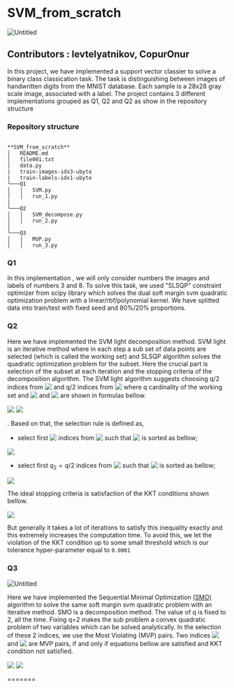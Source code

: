 
# SVM_from_scratch

![Untitled](SVM_from_scratch%20c7258e6a31c84f9a883814224f083139/Untitled.png)
## Contributors : levtelyatnikov, CopurOnur
In this project, we have implemented a support vector classier to solve a binary class classication
task. The task is distinguishing between images of handwritten digits from the MNIST database.
Each sample is a 28x28 gray scale image, associated with a label. The project contains 3 different implementations grouped as Q1, Q2 and Q2 as show in the repository structure

### Repository structure

```

**SVM_from_scratch**
│   README.md
│   file001.txt
|   data.py
|   train-images-idx3-ubyte
|   train-labels-idx1-ubyte
└───Q1
│   │   SVM.py
│   │   run_1.py
|
└───Q2
│   │   SVM_decompose.py
│   │   run_2.py
|
└───Q3
│   │   MVP.py
│   │   run_3.py

```

### Q1

In this implementation , we will only consider numbers the images and labels of numbers 3 and 8. To solve this task, we used "SLSQP" constraint optimizer from scipy library which solves the dual soft margin svm quadratic optimization problem with a linear/rbf/polynomial kernel. We have splitted data into train/test with fixed seed and 80%/20% proportions.

### Q2

Here we have implemented the SVM light decomposition method. SVM light is an iterative method where in each step a sub set of data points are selected (which is called the working set) and SLSQP algorithm solves the quadratic optimization problem for the subset. Here the crucial part is selection of the subset at each iteration and the stopping criteria of the decomposition algorithm. The SVM light algorithm suggests choosing  q/2 indices from <!-- $R(\alpha^k)$ --> <img style="transform: translateY(0.1em); background: white;" src="https://render.githubusercontent.com/render/math?math=R(%5Calpha%5Ek)"> and q/2 indices from  <!-- $S(\alpha^k)$ --> <img style="transform: translateY(0.1em); background: white;" src="https://render.githubusercontent.com/render/math?math=S(%5Calpha%5Ek)">  where q cardinality of the working set and <!-- $R(\alpha^k)$ --> <img style="transform: translateY(0.1em); background: white;" src="https://render.githubusercontent.com/render/math?math=R(%5Calpha%5Ek)"> and <!-- $S(\alpha^k)$ --> <img style="transform: translateY(0.1em); background: white;" src="https://render.githubusercontent.com/render/math?math=S(%5Calpha%5Ek)"> are shown in formulas bellow.

<!-- $S(\alpha^k) = \{i:(\alpha_i \leq C\ \&\ y_i = -1), (\alpha_i \geq 0\ \&\ y_i = 1)\}\\$ --> <img style="transform: translateY(0.1em); background: white;" src="https://render.githubusercontent.com/render/math?math=S(%5Calpha%5Ek)%20%3D%20%5C%7Bi%3A(%5Calpha_i%20%5Cleq%20C%5C%20%5C%26%5C%20y_i%20%3D%20-1)%2C%20(%5Calpha_i%20%5Cgeq%200%5C%20%5C%26%5C%20y_i%20%3D%201)%5C%7D%5C%5C">

<!-- $R(\alpha^k) = \{i:(\alpha_i \leq C\ \&\ y_i = 1), (\alpha_i \geq 0\ \&\ y_i = -1)\}\\$ --> <img style="transform: translateY(0.1em); background: white;" src="https://render.githubusercontent.com/render/math?math=R(%5Calpha%5Ek)%20%3D%20%5C%7Bi%3A(%5Calpha_i%20%5Cleq%20C%5C%20%5C%26%5C%20y_i%20%3D%201)%2C%20(%5Calpha_i%20%5Cgeq%200%5C%20%5C%26%5C%20y_i%20%3D%20-1)%5C%7D%5C%5C">

. Based on that, the selection rule is defined as,

- select first <!-- $q_1 = q/2$ --> <img style="transform: translateY(0.1em); background: white;" src="https://render.githubusercontent.com/render/math?math=q_1%20%3D%20q%2F2"> indices from <!-- $R(\alpha^k)$ --> <img style="transform: translateY(0.1em); background: white;" src="https://render.githubusercontent.com/render/math?math=R(%5Calpha%5Ek)"> such that <!-- $R(\alpha^k)$ --> <img style="transform: translateY(0.1em); background: white;" src="https://render.githubusercontent.com/render/math?math=R(%5Calpha%5Ek)"> is sorted as bellow;
<!-- $\frac{- \nabla f(\alpha^k){i^1(k)}}{y{i^1(k)}} \geq \frac{- \nabla f(\alpha^k){i^2(k)}}{y{i^2(k)}} \geq ... \geq \frac{- \nabla f(\alpha^k){i^{q_1}(k)}}{y{i^{q_1}(k)}}$ --> <img style="transform: translateY(0.1em); background: white;" src="https://render.githubusercontent.com/render/math?math=%5Cfrac%7B-%20%5Cnabla%20f(%5Calpha%5Ek)%7Bi%5E1(k)%7D%7D%7By%7Bi%5E1(k)%7D%7D%20%5Cgeq%20%5Cfrac%7B-%20%5Cnabla%20f(%5Calpha%5Ek)%7Bi%5E2(k)%7D%7D%7By%7Bi%5E2(k)%7D%7D%20%5Cgeq%20...%20%5Cgeq%20%5Cfrac%7B-%20%5Cnabla%20f(%5Calpha%5Ek)%7Bi%5E%7Bq_1%7D(k)%7D%7D%7By%7Bi%5E%7Bq_1%7D(k)%7D%7D">
- select first $q_2 = q/2$ indices from <!-- $S(\alpha^k)$ --> <img style="transform: translateY(0.1em); background: white;" src="https://render.githubusercontent.com/render/math?math=S(%5Calpha%5Ek)"> such that <!-- $S(\alpha^k)$ --> <img style="transform: translateY(0.1em); background: white;" src="https://render.githubusercontent.com/render/math?math=S(%5Calpha%5Ek)"> is sorted as bellow;
<!-- $\frac{- \nabla f(\alpha^k){j^1(k)}}{y{j^1(k)}} \leq \frac{- \nabla f(\alpha^k){j^2(k)}}{y{j^2(k)}} \leq ... \leq \frac{- \nabla f(\alpha^k){j^{q_2}(k)}}{y{j^{q_2}(k)}}$ --> <img style="transform: translateY(0.1em); background: white;" src="https://render.githubusercontent.com/render/math?math=%5Cfrac%7B-%20%5Cnabla%20f(%5Calpha%5Ek)%7Bj%5E1(k)%7D%7D%7By%7Bj%5E1(k)%7D%7D%20%5Cleq%20%5Cfrac%7B-%20%5Cnabla%20f(%5Calpha%5Ek)%7Bj%5E2(k)%7D%7D%7By%7Bj%5E2(k)%7D%7D%20%5Cleq%20...%20%5Cleq%20%5Cfrac%7B-%20%5Cnabla%20f(%5Calpha%5Ek)%7Bj%5E%7Bq_2%7D(k)%7D%7D%7By%7Bj%5E%7Bq_2%7D(k)%7D%7D">

The ideal stopping criteria is satisfaction of the KKT conditions shown bellow. 

<!-- $m(\alpha^k) = max_{i \in R(\alpha^k)} \{ - \nabla f(\alpha^k)i y_i \} \leq min{j \in S(\alpha^k)} \{ - \nabla f(\alpha^k)_j y_j \} = M(\alpha^k)$ --> <img style="transform: translateY(0.1em); background: white;" src="https://render.githubusercontent.com/render/math?math=m(%5Calpha%5Ek)%20%3D%20max_%7Bi%20%5Cin%20R(%5Calpha%5Ek)%7D%20%5C%7B%20-%20%5Cnabla%20f(%5Calpha%5Ek)i%20y_i%20%5C%7D%20%5Cleq%20min%7Bj%20%5Cin%20S(%5Calpha%5Ek)%7D%20%5C%7B%20-%20%5Cnabla%20f(%5Calpha%5Ek)_j%20y_j%20%5C%7D%20%3D%20M(%5Calpha%5Ek)">

But generally it takes a lot of iterations to satisfy this inequality exactly and this extremely increases the computation time. To avoid this, we let the violation of the KKT condition up to some small threshold which is our tolerance hyper-parameter equal to `0.0001`

### Q3

![Untitled](SVM_from_scratch%20c7258e6a31c84f9a883814224f083139/Untitled%201.png)

Here we have implemented the Sequential Minimal Optimization [(SMO)](https://en.wikipedia.org/wiki/Sequential_minimal_optimization) algorithm to solve the same soft margin svm quadratic problem with an iterative method. SMO is a decomposition method. The value of q is fixed to 2, all the time. Fixing q=2 makes the sub problem a convex quadratic problem of two variables which can be solved analytically. In the selection of these 2 indices, we use the Most Violating (MVP) pairs. Two indices <!-- $i \in I(\alpha)$ --> <img style="transform: translateY(0.1em); background: white;" src="https://render.githubusercontent.com/render/math?math=i%20%5Cin%20I(%5Calpha)"> and <!-- $j \in J(\alpha)$ --> <img style="transform: translateY(0.1em); background: white;" src="https://render.githubusercontent.com/render/math?math=j%20%5Cin%20J(%5Calpha)"> are MVP pairs, if and only if equations bellow are satisfied and KKT condition not satisfied.

<!-- $I(\alpha) = \{i : i \in argmax_{i \in R(\alpha)} \{ - \nabla f(\alpha)_i y_i \}  \}$ --> <img style="transform: translateY(0.1em); background: white;" src="https://render.githubusercontent.com/render/math?math=I(%5Calpha)%20%3D%20%5C%7Bi%20%3A%20i%20%5Cin%20argmax_%7Bi%20%5Cin%20R(%5Calpha)%7D%20%5C%7B%20-%20%5Cnabla%20f(%5Calpha)_i%20y_i%20%5C%7D%20%20%5C%7D">

<!-- $J(\alpha) = \{j : j \in argmin_{j \in S(\alpha)} \{ - \nabla f(\alpha)_j y_j \} \}$ --> <img style="transform: translateY(0.1em); background: white;" src="https://render.githubusercontent.com/render/math?math=J(%5Calpha)%20%3D%20%5C%7Bj%20%3A%20j%20%5Cin%20argmin_%7Bj%20%5Cin%20S(%5Calpha)%7D%20%5C%7B%20-%20%5Cnabla%20f(%5Calpha)_j%20y_j%20%5C%7D%20%5C%7D">
=======

